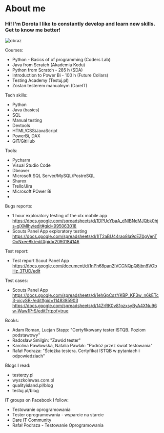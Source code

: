 # About me

### Hi! I'm Dorota I like to constantly develop and learn new skills. Get to know me better! 

![obraz](https://github.com/DorotaKw/tester_portfolio/assets/69016457/47dda7df-ff2f-4b43-ab42-d49dbf0699d3)

Courses:
* Python - Basics of of programming (Coders Lab)
* Java from Scratch (Akademia Kodu)
* Python from Scratch - 285 h (SDA)
* Introduction to Power Bi - 100 h (Future Collars)
* Testing Academy (Testuj.pl)
* Zostań testerem manualnym (DareIT)

Tech skills:
* Python
* Java (basics)
* SQL
* Manual testing
* Devtools
* HTML/CSS/JavaScript
* PowerBi, DAX
* GIT/GitHub

Tools:
* Pycharm
* Visual Studio Code
* Dbeaver
* Microsoft SQL Server/MySQL/PostreSQL
* Sharex
* Trello/Jira
* Microsoft POwer Bi
* 

Bugs reports:
* 1 hour exploratory testing of the olx mobile app
https://docs.google.com/spreadsheets/d/1DPUcYbaA_dNlBNeMJQbk0hjs-giXMlhy/edit#gid=995063018
* Scouts Panel App exploratory testing
https://docs.google.com/spreadsheets/d/1IT2aBU44rao8Ia9cEZ0gVenTOoNxee8k/edit#gid=2090184146

Test report: 
* Test report Scout Panel App
https://docs.google.com/document/d/1nPh68pan2lVCGNQpQ8jbn8VObHz_3TUD/edit

Test cases:
* Scouts Panel App
https://docs.google.com/spreadsheets/d/1ehGpCszYKBP_KF3w_n6kETc3-xicySB-/edit#gid=1148385903
https://docs.google.com/spreadsheets/d/14ZrRK0v81pzxsyByA4XNu96w-Waw1P-S/edit?rtpof=true

Books:
* Adam Roman, Lucjan Stapp: "Certyfikowany tester ISTQB. Poziom podstawowy"
* Radosław Smilgin: "Zawód tester"
* Karolina Pawłowska, Natalia Pawlak: "Podróż przez świat testowania"
* Rafał Podraza: "Ścieżka testera. Certyfikat ISTQB w pytaniach i odpowiedziach" 

Blogs I read:
* testerzy.pl
* wyszkolewas.com.pl
* qualityisland.pl/blog
* testuj.pl/blog

IT groups on Facebook I follow: 
* Testowanie oprogramowania
* Tester oprogramowania - wsparcie na starcie
* Dare IT Community
* Rafał Podraza - Testowanie Oprogramowania

